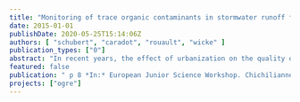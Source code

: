 ```yaml
---
title: "Monitoring of trace organic contaminants in stormwater runoff from five catchments in Berlin"
date: 2015-01-01
publishDate: 2020-05-25T15:14:06Z
authors: [ "schubert", "caradot", "rouault", "wicke" ]
publication_types: ["0"]
abstract: "In recent years, the effect of urbanization on the quality of stormwater runoff gained increased attention including investigations on micropollutants. Especially in cities dominated by separated sewer systems, stormwater runoff containing micropollutants from anthropogenic origin is discharged mostly untreated into surface waters and therefore a potential source of high loads of pollutants. In a one year monitoring campaign stormwater runoff from five different catchments in Berlin is analyzed for major groups of micropollutants such as phthalates, organophosphates, organotin-compounds, biocides/pesticides, PAH’s, alkylphenols, polybrominated diphenylether, polychlorinated biphenyls and heavy metals. Sampling sites are equipped with automatic samplers, flow and water level meters in order to prepare flow proportional composite samples (recommended sampling strategy according to DIN ISO 5667-10). First results show that all groups of micropollutants were found in at least one catchment type in concentrations > 2 µg/L. Concentrations of the different micropollutant groups vary depending on the catchment types. So far, no organotin-compounds, polybrominated diphenylether or polychlorinated biphenyls were determined."
featured: false
publication: " p 8 *In:* European Junior Science Workshop. Chichilianne, France. 18-22 May 2015"
projects: ["ogre"]
---
```


